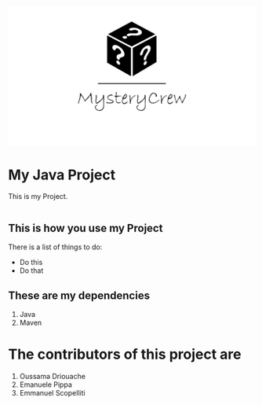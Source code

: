 ![](images/MysteryCrewLogo.png) 

# My Java Project

This is my Project.

```java

```

## This is how you use my Project

There is a list of things to do:

- Do this
- Do that

## These are my dependencies

1. Java
2. Maven

# The contributors of this project are

1. Oussama Driouache
2. Emanuele Pippa
3. Emmanuel Scopelliti
